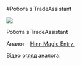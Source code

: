 #Робота з TradeAssistant

[![](https://img.youtube.com/vi/3u9-8WNvw0c/0.jpg)](https://youtu.be/3u9-8WNvw0c)

Робота з TradeAssistant

Аналог - [Hinn Magic Entry.](https://www.mql5.com/ru/market/product/88750?source=Site+Profile)

Відео [огляд](https://www.youtube.com/watch?v=N96IwgicVTo) аналога.